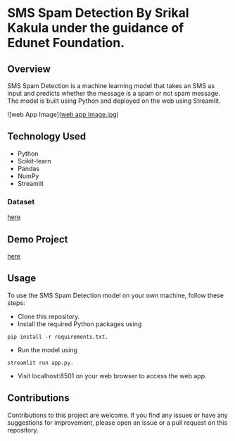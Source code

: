 # SMS Spam Detection By Srikal Kakula under the guidance of Edunet Foundation.
## Overview
SMS Spam Detection is a machine learning model that takes an SMS as input and predicts whether the message is a spam or not spam message. The model is built using Python and deployed on the web using Streamlit.


![web App Image]([web app image.jpg](https://github.com/SRIKALKAKULA/spam-sms-detection/blob/780e7d019084f1f374f447076a23a9bca3357012/web%20app%20image.jpg))


## Technology Used
- Python
- Scikit-learn
- Pandas
- NumPy
- Streamlit

### Dataset 
[here](https://www.kaggle.com/datasets/uciml/sms-spam-collection-dataset)


## Demo Project
[here](https://spam-sms-detection-srikal.streamlit.app/)

## Usage
To use the SMS Spam Detection model on your own machine, follow these steps:

+ Clone this repository.
+ Install the required Python packages using 
```
pip install -r requirements.txt.
```
+ Run the model using 
```
streamlit run app.py.
```
+ Visit localhost:8501 on your web browser to access the web app.

## Contributions
Contributions to this project are welcome. If you find any issues or have any suggestions for improvement, please open an issue or a pull request on this repository.



